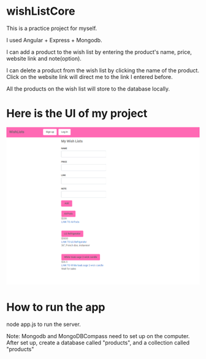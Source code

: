 # wishListCore

This is a practice project for myself.

I used Angular + Express + Mongodb. 

I can add a product to the wish list by entering the product's name, price, website link and note(option).

I can delete a product from the wish list by clicking the name of the product. Click on the website link will direct me to the link I entered before.

All the products on the wish list will store to the database locally.

# Here is the UI of my project
![ScreenShot](https://github.com/yutingscode/WishListUI/blob/master/src/photo/wishListScreenShot.PNG)

# How to run the app
node app.js to run the server.

Note: Mongodb and MongoDBCompass need to set up on the computer. After set up, create a database called "products", and a collection called "products"



